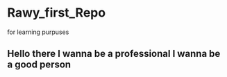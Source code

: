 # Rawy_first_Repo
for learning purpuses

## Hello there I wanna be a professional I wanna be a good person 
